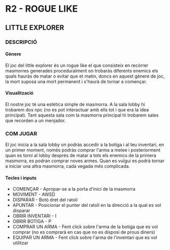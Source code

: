 # R2 - ROGUE LIKE

## LITTLE EXPLORER

### DESCRIPCIÓ

#### Gènere

El joc del little explorer és un rogue like el que consisteix en recòrrer masmorres generades proceduralment on trobaràs diferents enemics els quals hauràs de matar o evitar que et matin, doncs en aquest gènere de joc, la mort suposa una mort permanent i s'haurà de tornar a començar.

#### Visualització

El nostre joc té una estètica simple de masmorra. A la sala lobby hi trobarem dos npc (no es pot interactuar amb ells tot i que era la idea principal). Tant aquesta sala com la masmorra principal hi trobarem sales que recorden a un menjador.

### COM JUGAR

El joc inicia a la sala lobby on podràs accedir a la botiga i al teu inventari, en un primer moment, només podràs comprar l'arma a melee i posteriorment quan es torni al lobby després de matar a tots els enemics de la primera masmorra, es podran comprar noves armes. Quan es vulgui es podrà tornar a iniciar una altra masmorra, cada vegada més complicada.

#### Tecles i inputs

- COMENÇAR - Apropar-se a la porta d'inici de la masmorra
- MOVIMENT - AWSD
- DISPARAR - Botó dret del ratolí
- APUNTAR - Posicionar el punter del ratolí en la direcció a la qual es vol disparar
- OBRIR INVENTARI - I
- OBRIR BOTIGA - P
- COMPRAR UN ARMA - Fent click sobre l'arma de la botiga que es vol comprar (no es comprarà en cas que no es disposi de prous diners)
- EQUIPAR UN ARMA - Fent click sobre l'arma de l'inventari que es vol utilitzar
